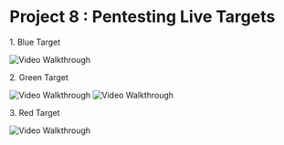 # Project 8 : Pentesting Live Targets

1\. Blue Target

<img src='http://i.imgur.com/2SZ8adi.gif' title='Video Walkthrough' width='' alt='Video Walkthrough' />




2\. Green Target

<img src='http://i.imgur.com/PYuENI8.gif' title='Video Walkthrough' width='' alt='Video Walkthrough' />
<img src='http://i.imgur.com/TwA3i9W.gif' title='Video Walkthrough' width='' alt='Video Walkthrough' />


3\. Red Target

<img src='http://i.imgur.com/FcCdCMM.gif' title='Video Walkthrough' width='' alt='Video Walkthrough' />

